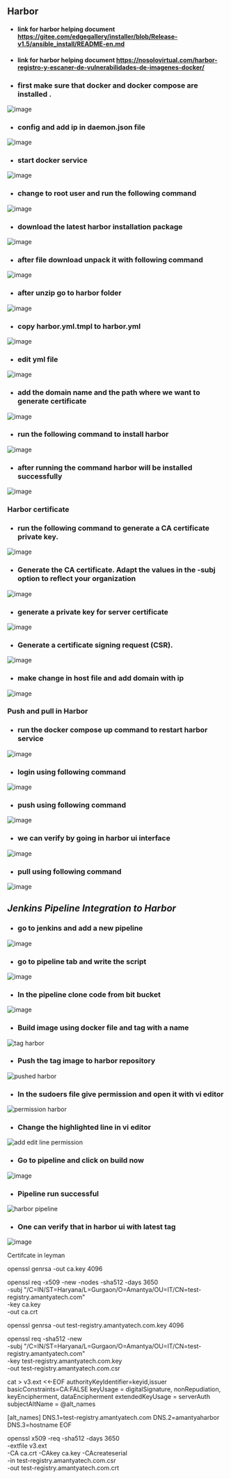 ## Harbor
- #### link for harbor helping document  https://gitee.com/edgegallery/installer/blob/Release-v1.5/ansible_install/README-en.md
- #### link for harbor helping document   https://nosolovirtual.com/harbor-registro-y-escaner-de-vulnerabilidades-de-imagenes-docker/
- ### first make sure that docker and docker compose are installed . 
![image](https://user-images.githubusercontent.com/103022040/169688594-745df4ab-42ce-4738-a3f1-67f5aeed8c18.png)
- ### config and add ip in daemon.json file
![image](https://user-images.githubusercontent.com/103022040/169689387-84637188-9edf-45d7-bc1b-5e64cf8942f6.png)
- ### start docker service
![image](https://user-images.githubusercontent.com/103022040/169689356-850cc4de-09c0-43b7-8b68-14ca0888bdbd.png)
- ### change to root user and run the following command
![image](https://user-images.githubusercontent.com/103022040/169691423-f4f63b85-4d2a-49b7-b441-39a1e9d37968.png)
- ### download the latest harbor installation package 
![image](https://user-images.githubusercontent.com/103022040/169691657-0470ba4d-e7cb-4edc-bb07-5d0f31691bd4.png)
- ### after file download unpack it with following command
![image](https://user-images.githubusercontent.com/103022040/169691737-43ba0185-b2ce-4407-ae8c-861b4262b3f7.png)
- ### after unzip go to harbor folder 
![image](https://user-images.githubusercontent.com/103022040/169691866-a62c0d53-95d5-4c43-a236-963183656385.png)
- ### copy harbor.yml.tmpl to harbor.yml
![image](https://user-images.githubusercontent.com/103022040/169691982-6afdab90-7a10-49ff-9272-373919e899a2.png)
- ### edit yml file
![image](https://user-images.githubusercontent.com/103022040/169692015-24d6d4c8-ad3a-4917-9104-4d788d77fc16.png)
- ### add the domain name and the path where we want to generate certificate
![image](https://user-images.githubusercontent.com/103022040/169692106-31cfcc99-ed46-480e-85b6-ba2e9db1b881.png)
- ### run the following command to install harbor
![image](https://user-images.githubusercontent.com/103022040/169692590-646f2339-30f5-4050-b740-f2f5b71811d1.png)
- ### after running the command harbor will be installed successfully
![image](https://user-images.githubusercontent.com/103022040/169692662-b7e0bf55-5255-45b7-bd61-58b8ae50f181.png)

### Harbor certificate
- ### run the following command to generate a CA certificate private key.
![image](https://user-images.githubusercontent.com/103022040/169692752-ee1ec8e5-8651-4e0d-bdb8-9f1aa631a58f.png)
- ### Generate the CA certificate. Adapt the values in the -subj option to reflect your organization
![image](https://user-images.githubusercontent.com/103022040/169692808-262ba4af-a9df-4188-a6b0-a1e5bfa4ef22.png)
- ### generate a private key for server certificate
![image](https://user-images.githubusercontent.com/103022040/169692851-272259cf-a96b-4f82-8dab-20e63f2859a6.png)
- ### Generate a certificate signing request (CSR).
![image](https://user-images.githubusercontent.com/103022040/169692886-a5e165de-932e-4f4b-b0ac-f7948faee18e.png)
- ### make change in host file and add domain with ip
![image](https://user-images.githubusercontent.com/103022040/169693008-3244d18f-df69-45ba-b328-f4c09276c670.png)

### Push and pull in Harbor
- ### run the docker compose up command to restart harbor service
![image](https://user-images.githubusercontent.com/103022040/169693047-4704ab69-5cc3-4ff6-8f7b-244cce1d00e1.png)
- ### login using following command
![image](https://user-images.githubusercontent.com/103022040/169693086-d064d35d-97d5-4430-a966-0d5d0bc37569.png)
- ### push using following command
![image](https://user-images.githubusercontent.com/103022040/169693124-1c872101-b376-42e4-99d8-191f96f8d5b5.png)
- ### we can verify by going in harbor ui interface
![image](https://user-images.githubusercontent.com/103022040/169693154-7d451a33-ad2b-44d2-82e1-49e4ece5f159.png)
- ### pull using following command
![image](https://user-images.githubusercontent.com/103022040/169693175-da31dba1-efeb-45da-8102-6235d0adebaf.png)

## *Jenkins Pipeline Integration to Harbor*
- ### go to jenkins and add a new pipeline 
![image](https://user-images.githubusercontent.com/103022040/169793826-85d16ae3-22de-4329-9e3c-2bad24356102.png)
- ### go to pipeline tab and write the script 
![image](https://user-images.githubusercontent.com/103022040/169952884-d07b15c2-dcc0-41ab-a3b2-7d3b24fd2c96.png)
- ### In the pipeline clone code from bit bucket
![image](https://user-images.githubusercontent.com/103022040/169801369-c1febae1-1c35-4e31-a837-f3da1509bc81.png)
- ### Build image using docker file and tag with a name
![tag harbor](https://user-images.githubusercontent.com/103022040/169952954-70e72baf-52d4-4214-b3f2-bc9651b02b87.JPG)
- ### Push the tag image to harbor repository 
![pushed harbor](https://user-images.githubusercontent.com/103022040/169801763-358d831e-921b-4cb8-a8e8-02c2f013b091.JPG)
- ### In the sudoers file give permission and open it with vi editor
![permission harbor](https://user-images.githubusercontent.com/103022040/169812492-12ffa425-ca1d-4490-b820-bb23932bb5ac.JPG)
- ### Change the highlighted line in vi editor 
![add edit line permission](https://user-images.githubusercontent.com/103022040/169802741-2ba571a0-f577-4e15-9d90-51e4ca4e1aa9.JPG)
- ### Go to pipeline and click on build now
![image](https://user-images.githubusercontent.com/103022040/169802808-3be0d19b-a813-48d9-9963-53059f75357b.png)
- ### Pipeline run successful 
![harbor pipeline](https://user-images.githubusercontent.com/103022040/169802936-831bf5d6-b57d-44b0-a929-89d570d56ac1.JPG)
- ### One can verify that in harbor ui with latest tag
![image](https://user-images.githubusercontent.com/103022040/169803257-4052a6cb-40c5-4216-9b00-1878f8a57aba.png)


Certifcate in leyman

openssl genrsa -out ca.key 4096

openssl req -x509 -new -nodes -sha512 -days 3650 \
 -subj "/C=IN/ST=Haryana/L=Gurgaon/O=Amantya/OU=IT/CN=test-registry.amantyatech.com" \
 -key ca.key \
 -out ca.crt


openssl genrsa -out test-registry.amantyatech.com.key 4096


openssl req -sha512 -new \
    -subj "/C=IN/ST=Haryana/L=Gurgaon/O=Amantya/OU=IT/CN=test-registry.amantyatech.com" \
    -key test-registry.amantyatech.com.key \
    -out test-registry.amantyatech.com.csr


cat > v3.ext <<-EOF
authorityKeyIdentifier=keyid,issuer
basicConstraints=CA:FALSE
keyUsage = digitalSignature, nonRepudiation, keyEncipherment, dataEncipherment
extendedKeyUsage = serverAuth
subjectAltName = @alt_names

[alt_names]
DNS.1=test-registry.amantyatech.com
DNS.2=amantyaharbor
DNS.3=hostname
EOF


openssl x509 -req -sha512 -days 3650 \
    -extfile v3.ext \
    -CA ca.crt -CAkey ca.key -CAcreateserial \
    -in test-registry.amantyatech.com.csr \
    -out test-registry.amantyatech.com.crt




